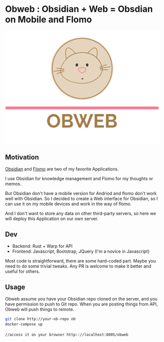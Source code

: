 # Obweb : Obsidian + Web = Obsdian on Mobile and Flomo 

<p align="center">
  <img src="static/style/logo.png">
</p>

## Motivation

[Obsidian](https://obsidian.md/) and [Flomo](https://flomoapp.com/) are two of my favorite Applications. 

I use Obsidian for knowledge management and Flomo for my thoughts or memos.

But Obsidian don't have a mobile version for Andriod and flomo don't work well with Obsidian. So I decided to create a Web interface for Obsidian, so I can use it on my mobile devices and work in the way of flomo.

And I don't want to store any data on other third-party servers, so here we will deploy this Application on our own server.

## Dev 

+ Backend: Rust + Warp for API 
+ Frontend: Javascript, Bootstrap, JQuery (I'm a novice in Javascript)

Most code is straightforward, there are some hard-coded part. Maybe you need to do some trivial tweaks.
Any PR is welcome to make it better and useful for others.

## Usage

Obweb assume you have your Obsidian repo cloned on the server, and you have permission to push to Git repo. When you are posting things from API, Obweb will push things to remote.

```bash 
git clone http://your-ob-repo ob 
docker-compose up 

//access it on your browser http:://localhost:8005/obweb
```